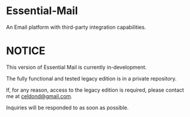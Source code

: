 # Essential-Mail
An Email platform with third-party integration capabilities.

# NOTICE
This version of Essential Mail is currently in-development.

The fully functional and tested legacy edition is in a private repository.

If, for any reason, access to the legacy edition is required, please contact
me at celdond@gmail.com.

Inquiries will be responded to as soon as possible.
